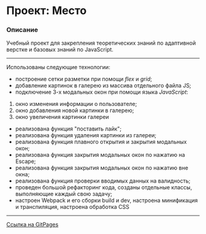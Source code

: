 # Проект: Место

### Описание

Учебный проект для закрепления теоретических знаний по адаптивной верстке и базовых знаний по JavaScript.
***
Использованы следующие технологии:
+ построение сетки разметки при помощи *flex* и *grid*;
+ добавление картинок в галерею из массива отдельного файла JS;
+ подключение 3-х модальных окон при помощи языка *JavaScript*:
1. окно изменения информации о пользователе;
2. окно добавления новой картинки в галерею;
3. окно увеличения картинки галереи
+ реализована функция "поставить лайк";
+ реализована функция удаления картинки из галереи;
+ реализована функция плавного открытия и закрытия модальных окон;
+ реализована функция закрытия модальных окон по нажатию на Escape;
+ реализована функция закрытия модальных окон по нажатию вне окна;
+ реализована функция проверки вводимых данных на валидность;
+ проведен большой рефакторинг кода, созданы отдельные классы, выполняющие каждый свою задачу;
+ настроен Webpack и его сборки build и dev, настроена минификация и транспиляция, настроена обработка CSS

*** 

[Ссылка на GitPages](https://tony-web-dev.github.io/mesto/)
